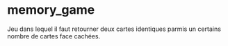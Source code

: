 # memory_game
Jeu dans lequel il faut retourner deux cartes identiques parmis un certains nombre de cartes face cachées.
